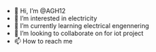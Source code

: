 - 👋 Hi, I’m @AGH12
- 👀 I’m interested in electricity 
- 🌱 I’m currently learning electrical engennering 
- 💞️ I’m looking to collaborate on for iot project
- 📫 How to reach me 
<!---
AGH12/AGH12 is a ✨ special ✨ repository because its `README.md` (this file) appears on your GitHub profile.
You can click the Preview link to take a look at your changes.
--->
